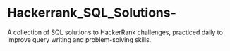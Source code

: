 # Hackerrank_SQL_Solutions-
A collection of SQL solutions to HackerRank challenges, practiced daily to improve query writing and problem-solving skills.
